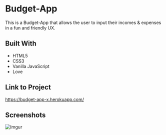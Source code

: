 # Budget-App

This is a Budget-App that allows the user to input their incomes & expenses in a fun and friendly UX. 

## Built With

* HTML5
* CSS3
* Vanilla JavaScript
* Love

## Link to Project

https://budget-app-x.herokuapp.com/

Screenshots
-----------

![Imgur](https://i.imgur.com/4tmxW3k.png)
